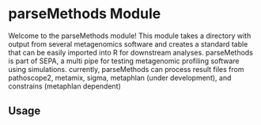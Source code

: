 # parseMethods Module

Welcome to the parseMethods module! This module takes a directory with output from several metagenomics software and creates a standard table that can be easily imported into R for downstream analyses.
parseMethods is part of SEPA, a multi pipe for testing metagenomic profiling software using simulations. currently, parseMethods can process result files from pathoscope2, metamix, sigma, metaphlan (under development), and constrains (metaphlan dependent)

## Usage


